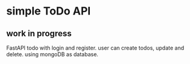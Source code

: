 # simple ToDo API

## work in progress

FastAPI todo with login and register. user can create todos, update and delete.
using mongoDB as database.